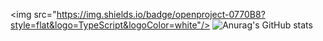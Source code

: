 <img src="https://img.shields.io/badge/openproject-0770B8?style=flat&logo=TypeScript&logoColor=white"/>
![Anurag's GitHub stats](https://github-readme-stats.vercel.app/api?username=kiy0315&show_icons=true&theme=radical)
